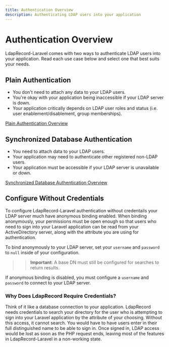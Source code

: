 ```yaml
---
title: Authentication Overview
description: Authenticating LDAP users into your application
---
```


# Authentication Overview

LdapRecord-Laravel comes with two ways to authenticate LDAP users into your application.
Read each use case below and select one that best suits your needs.

## Plain Authentication

- You don't need to attach any data to your LDAP users.
- You're okay with your application being inaccessible if your LDAP server is down.
- Your application critically depends on LDAP user roles and status (i.e. user enablement/disablement, group memberships).

[Plain Authentication Overview](/docs/laravel/v2/auth/plain/)

## Synchronized Database Authentication

- You need to attach data to your LDAP users.
- Your application may need to authenticate other registered non-LDAP users.
- Your application must be accessible if your LDAP server is unavailable or down.

[Synchronized Database Authentication Overview](/docs/laravel/v2/auth/database/)

## Configure Without Credentials

To configure LdapRecord-Laravel authentication without credentails your LDAP server much have anonymous binding enabled. When binding anonymously, your permissions must be open enough so that users who need to sign into your Laravel application can be read from your ActiveDirectory server, along with the attribute you are using for authentication.

To bind anonymously to your LDAP server, set your `username` and `password` to `null` inside of your configuration.

> > **Important**: A base DN must still be configured for searches to return results.

If anonymous binding is disabled, you must configure a `username` and `password` to connect to your LDAP server.

### Why Does LdapRecord Require Credentials?

Think of it like a database connection to your application. LdapRecord needs credentials to search your directory for the user who is attempting to sign into your Laravel application by the attribute of your choosing. Without this access, it cannot search. You would have to have users enter in their full distinguished name to be able to sign in. Once signed in, LDAP access would be lost as soon as the PHP request ends, leaving most of the features in LdapRecord-Laravel in a non-working state.
